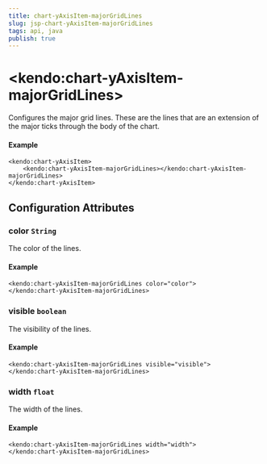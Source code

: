 ```yaml
---
title: chart-yAxisItem-majorGridLines
slug: jsp-chart-yAxisItem-majorGridLines
tags: api, java
publish: true
---
```


# \<kendo:chart-yAxisItem-majorGridLines\>

Configures the major grid lines. These are the lines that are an extension of the major ticks through the
body of the chart.

#### Example
    <kendo:chart-yAxisItem>
        <kendo:chart-yAxisItem-majorGridLines></kendo:chart-yAxisItem-majorGridLines>
    </kendo:chart-yAxisItem>

## Configuration Attributes

### color `String`

The color of the lines.

#### Example
    <kendo:chart-yAxisItem-majorGridLines color="color">
    </kendo:chart-yAxisItem-majorGridLines>

### visible `boolean`

The visibility of the lines.

#### Example
    <kendo:chart-yAxisItem-majorGridLines visible="visible">
    </kendo:chart-yAxisItem-majorGridLines>

### width `float`

The width of the lines.

#### Example
    <kendo:chart-yAxisItem-majorGridLines width="width">
    </kendo:chart-yAxisItem-majorGridLines>

